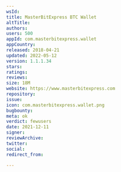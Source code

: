 ```yaml
---
wsId: 
title: MasterBitExpress BTC Wallet
altTitle: 
authors: 
users: 500
appId: com.masterbitexpress.wallet
appCountry: 
released: 2018-04-21
updated: 2022-05-12
version: 1.1.1.34
stars: 
ratings: 
reviews: 
size: 18M
website: https://www.masterbitexpress.com
repository: 
issue: 
icon: com.masterbitexpress.wallet.png
bugbounty: 
meta: ok
verdict: fewusers
date: 2021-12-11
signer: 
reviewArchive: 
twitter: 
social: 
redirect_from: 

---
```


